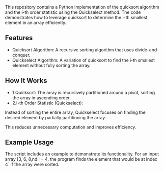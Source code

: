 This repository contains a Python implementation of the quicksort algorithm and the i-th order statistic using the Quickselect method. The code demonstrates how to leverage quicksort to determine the i-th smallest element in an array efficiently.

## Features
  * Quicksort Algorithm: A recursive sorting algorithm that uses divide-and-conquer.
  * Quickselect Algorithm: A variation of quicksort to find the i-th smallest element without fully sorting the array.

## How It Works
  * 1.Quicksort: The array is recursively partitioned around a pivot, sorting the array in ascending order.
  * 2.i-th Order Statistic (Quickselect):

Instead of sorting the entire array, Quickselect focuses on finding the desired element by partially partitioning the array.

This reduces unnecessary computation and improves efficiency.

## Example Usage
The script includes an example to demonstrate its functionality. For an input array [3, 6, 8,nd i = 4, the program finds the element that would be at index 4` if the array were sorted.
